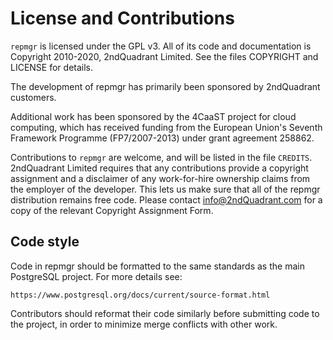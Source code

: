 License and Contributions
=========================

`repmgr` is licensed under the GPL v3.  All of its code and documentation is
Copyright 2010-2020, 2ndQuadrant Limited.  See the files COPYRIGHT and LICENSE for
details.

The development of repmgr has primarily been sponsored by 2ndQuadrant customers.

Additional work has been sponsored by the 4CaaST project for cloud computing,
which has received funding from the European Union's Seventh Framework Programme
(FP7/2007-2013) under grant agreement 258862.

Contributions to `repmgr` are welcome, and will be listed in the file `CREDITS`.
2ndQuadrant Limited requires that any contributions provide a copyright
assignment and a disclaimer of any work-for-hire ownership claims from the
employer of the developer.  This lets us make sure that all of the repmgr
distribution remains free code.  Please contact info@2ndQuadrant.com for a
copy of the relevant Copyright Assignment Form.

Code style
----------

Code in repmgr should be formatted to the same standards as the main PostgreSQL
project. For more details see:

    https://www.postgresql.org/docs/current/source-format.html

Contributors should reformat their code similarly before submitting code to
the project, in order to minimize merge conflicts with other work.
